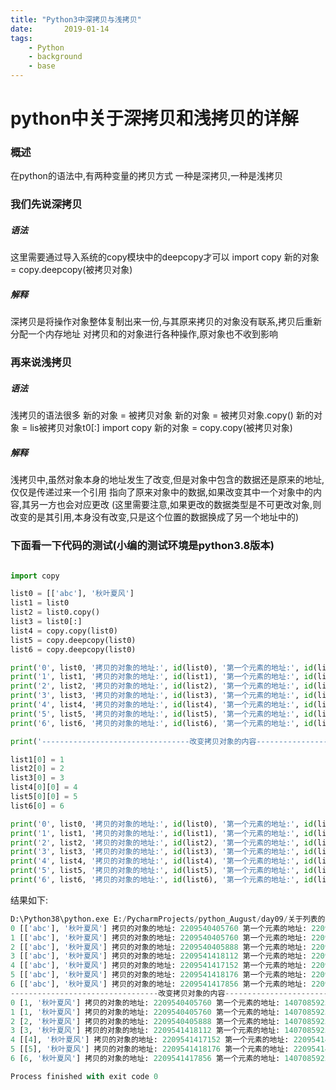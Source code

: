 ```yaml
---
title: "Python3中深拷贝与浅拷贝"
date:       2019-01-14
tags:
	- Python
	- background
	- base
---
```













# python中关于深拷贝和浅拷贝的详解
### 概述
在python的语法中,有两种变量的拷贝方式
一种是深拷贝,一种是浅拷贝
### 我们先说深拷贝

##### 语法
这里需要通过导入系统的copy模块中的deepcopy才可以
import copy
新的对象 = copy.deepcopy(被拷贝对象)
##### 解释
深拷贝是将操作对象整体复制出来一份,与其原来拷贝的对象没有联系,拷贝后重新分配一个内存地址
对拷贝和的对象进行各种操作,原对象也不收到影响

### 再来说浅拷贝
##### 语法
浅拷贝的语法很多
新的对象 = 被拷贝对象
新的对象 = 被拷贝对象.copy()
新的对象 = lis被拷贝对象t0[:]
import copy
新的对象 = copy.copy(被拷贝对象)
##### 解释	
浅拷贝中,虽然对象本身的地址发生了改变,但是对象中包含的数据还是原来的地址,仅仅是传递过来一个引用
指向了原来对象中的数据,如果改变其中一个对象中的内容,其另一方也会对应更改
(这里需要注意,如果更改的数据类型是不可更改对象,则改变的是其引用,本身没有改变,只是这个位置的数据换成了另一个地址中的)

### 下面看一下代码的测试(小编的测试环境是python3.8版本)

```python

import copy

list0 = [['abc'], '秋叶夏风']
list1 = list0
list2 = list0.copy()
list3 = list0[:]
list4 = copy.copy(list0)
list5 = copy.deepcopy(list0)
list6 = copy.deepcopy(list0)

print('0', list0, '拷贝的对象的地址:', id(list0), '第一个元素的地址:', id(list0[0]))
print('1', list1, '拷贝的对象的地址:', id(list1), '第一个元素的地址:', id(list1[0]))
print('2', list2, '拷贝的对象的地址:', id(list2), '第一个元素的地址:', id(list2[0]))
print('3', list3, '拷贝的对象的地址:', id(list3), '第一个元素的地址:', id(list3[0]))
print('4', list4, '拷贝的对象的地址:', id(list4), '第一个元素的地址:', id(list4[0]))
print('5', list5, '拷贝的对象的地址:', id(list5), '第一个元素的地址:', id(list5[0]))
print('6', list6, '拷贝的对象的地址:', id(list6), '第一个元素的地址:', id(list6[0]))

print('---------------------------------改变拷贝对象的内容--------------------------------')

list1[0] = 1
list2[0] = 2
list3[0] = 3
list4[0][0] = 4
list5[0][0] = 5
list6[0] = 6

print('0', list0, '拷贝的对象的地址:', id(list0), '第一个元素的地址:', id(list0[0]))
print('1', list1, '拷贝的对象的地址:', id(list1), '第一个元素的地址:', id(list1[0]))
print('2', list2, '拷贝的对象的地址:', id(list2), '第一个元素的地址:', id(list2[0]))
print('3', list3, '拷贝的对象的地址:', id(list3), '第一个元素的地址:', id(list3[0]))
print('4', list4, '拷贝的对象的地址:', id(list4), '第一个元素的地址:', id(list4[0]))
print('5', list5, '拷贝的对象的地址:', id(list5), '第一个元素的地址:', id(list5[0]))
print('6', list6, '拷贝的对象的地址:', id(list6), '第一个元素的地址:', id(list6[0]))

```
结果如下:

```python
D:\Python38\python.exe E:/PycharmProjects/python_August/day09/关于列表的拷贝问题.py
0 [['abc'], '秋叶夏风'] 拷贝的对象的地址: 2209540405760 第一个元素的地址: 2209541417472
1 [['abc'], '秋叶夏风'] 拷贝的对象的地址: 2209540405760 第一个元素的地址: 2209541417472
2 [['abc'], '秋叶夏风'] 拷贝的对象的地址: 2209540405888 第一个元素的地址: 2209541417472
3 [['abc'], '秋叶夏风'] 拷贝的对象的地址: 2209541418112 第一个元素的地址: 2209541417472
4 [['abc'], '秋叶夏风'] 拷贝的对象的地址: 2209541417152 第一个元素的地址: 2209541417472
5 [['abc'], '秋叶夏风'] 拷贝的对象的地址: 2209541418176 第一个元素的地址: 2209541417792
6 [['abc'], '秋叶夏风'] 拷贝的对象的地址: 2209541417856 第一个元素的地址: 2209541416896
---------------------------------改变拷贝对象的内容--------------------------------
0 [1, '秋叶夏风'] 拷贝的对象的地址: 2209540405760 第一个元素的地址: 140708592568128
1 [1, '秋叶夏风'] 拷贝的对象的地址: 2209540405760 第一个元素的地址: 140708592568128
2 [2, '秋叶夏风'] 拷贝的对象的地址: 2209540405888 第一个元素的地址: 140708592568160
3 [3, '秋叶夏风'] 拷贝的对象的地址: 2209541418112 第一个元素的地址: 140708592568192
4 [[4], '秋叶夏风'] 拷贝的对象的地址: 2209541417152 第一个元素的地址: 2209541417472
5 [[5], '秋叶夏风'] 拷贝的对象的地址: 2209541418176 第一个元素的地址: 2209541417792
6 [6, '秋叶夏风'] 拷贝的对象的地址: 2209541417856 第一个元素的地址: 140708592568288

Process finished with exit code 0
```



